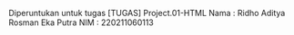 Diperuntukan untuk tugas [TUGAS] Project.01-HTML
Nama : Ridho Aditya Rosman Eka Putra
NIM : 220211060113

